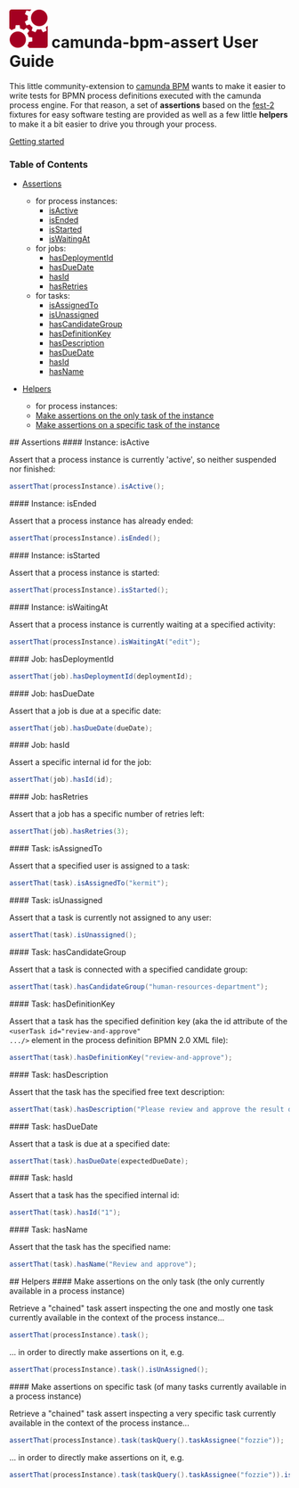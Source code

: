 # ![camunda logo](./src/main/resources/images/camunda.png)&nbsp;camunda-bpm-assert User Guide

This little community-extension to [camunda BPM](http://camunda.org) wants to make it easier to write tests for BPMN process definitions executed with the camunda process engine. 
For that reason, a set of **assertions** based on the [fest-2](https://github.com/alexruiz/fest-assert-2.x/wiki) fixtures for easy software testing are provided as well as a few little **helpers** to make it a bit easier to drive you through your process.

[Getting started](../README.md#getting-started)

### Table of Contents

 * [Assertions](#assertions)
   * for process instances:
     * [isActive](#processInstance-isActive)
     * [isEnded](#processInstance-isEnded)
     * [isStarted](#processInstance-isStarted)
     * [isWaitingAt](#processInstance-isWaitingAt)
   * for jobs:
     * [hasDeploymentId](#job-hasDeploymentId)
     * [hasDueDate](#job-hasDueDate)
     * [hasId](#job-hasId)
     * [hasRetries](#job-hasRetries)
   * for tasks:
     * [isAssignedTo](#task-isAssignedTo)
     * [isUnassigned](#task-isUnassigned)
     * [hasCandidateGroup](#task-hasCandidateGroup)
     * [hasDefinitionKey](#task-hasDefinitionKey)
     * [hasDescription](#task-hasDescription)
     * [hasDueDate](#task-hasDueDate)
     * [hasId](#task-hasId)
     * [hasName](#task-hasName)
 
 * [Helpers](#helpers)  
   * for process instances:
   * [Make assertions on the only task of the instance](#helpers-task)
   * [Make assertions on a specific task of the instance](#helpers-task-taskquery)

<a name="assertions"/>
## Assertions

<a name="processInstance-isActive"/>
#### Instance: isActive

Assert that a process instance is currently 'active', so neither suspended nor finished:

```java
assertThat(processInstance).isActive();
```

<a name="processInstance-isEnded"/>
#### Instance: isEnded

Assert that a process instance has already ended:

```java
assertThat(processInstance).isEnded();
```

<a name="processInstance-isStarted"/>
#### Instance: isStarted

Assert that a process instance is started:

```java
assertThat(processInstance).isStarted();
```

<a name="processInstance-isWaitingAt"/>
#### Instance: isWaitingAt

Assert that a process instance is currently waiting at a specified activity:

```java
assertThat(processInstance).isWaitingAt("edit");
```

<a name="job-hasDeploymentId"/>
#### Job: hasDeploymentId

```java
assertThat(job).hasDeploymentId(deploymentId);
```
 
<a name="job-hasDueDate"/>
#### Job: hasDueDate

Assert that a job is due at a specific date:

```java
assertThat(job).hasDueDate(dueDate);
```

<a name="job-hasId"/>
#### Job: hasId

Assert a specific internal id for the job:

```java
assertThat(job).hasId(id);
```

<a name="job-hasRetries"/>
#### Job: hasRetries

Assert that a job has a specific number of retries left:

```java
assertThat(job).hasRetries(3);
```

<a name="task-isAssignedTo"/>
#### Task: isAssignedTo

Assert that a specified user is assigned to a task:

```java
assertThat(task).isAssignedTo("kermit");
```

<a name="task-isUnassigned"/>
#### Task: isUnassigned

Assert that a task is currently not assigned to any user:

```java
assertThat(task).isUnassigned();
```

<a name="task-hasCandidateGroup"/>
#### Task: hasCandidateGroup

Assert that a task is connected with a specified candidate group:

```java
assertThat(task).hasCandidateGroup("human-resources-department");
```

<a name="task-hasDefinitionKey"/>
#### Task: hasDefinitionKey

Assert that a task has the specified definition key (aka the id attribute of the <code>&lt;userTask id="review-and-approve" .../&gt;</code> element in the process definition BPMN 2.0 XML file):

```java
assertThat(task).hasDefinitionKey("review-and-approve");
```

<a name="task-hasDescription"/>
#### Task: hasDescription

Assert that the task has the specified free text description:

```java
assertThat(task).hasDescription("Please review and approve the result document.");
```

<a name="task-hasDueDate"/>
#### Task: hasDueDate

Assert that a task is due at a specified date:

```java
assertThat(task).hasDueDate(expectedDueDate);
```

<a name="task-hasId"/>
#### Task: hasId

Assert that a task has the specified internal id:

```java
assertThat(task).hasId("1");
```

<a name="task-hasName"/>
#### Task: hasName

Assert that the task has the specified name:

```java
assertThat(task).hasName("Review and approve");
```

<a name="helpers"/>
## Helpers

<a name="helpers-task"/>
#### Make assertions on the only task (the only currently available in a process instance)
 
Retrieve a "chained" task assert inspecting the one and mostly 
one task currently available in the context of the process instance...

```java
assertThat(processInstance).task();
```

... in order to directly make assertions on it, e.g. 

```java
assertThat(processInstance).task().isUnAssigned();
```

<a name="helpers-task-taskquery"/>
#### Make assertions on specific task (of many tasks currently available in a process instance)

Retrieve a "chained" task assert inspecting a very specific task currently 
available in the context of the process instance...

```java
assertThat(processInstance).task(taskQuery().taskAssignee("fozzie"));
```

... in order to directly make assertions on it, e.g. 

```java
assertThat(processInstance).task(taskQuery().taskAssignee("fozzie")).isAssignedTo("fozzie");
```
